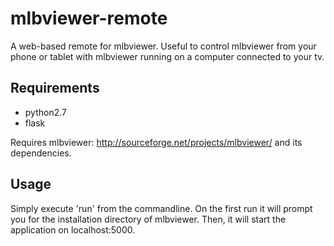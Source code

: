 mlbviewer-remote
================

A web-based remote for mlbviewer. Useful to control mlbviewer from your phone or
tablet with mlbviewer running on a computer connected to your tv.

Requirements
------------
 - python2.7
 - flask

Requires mlbviewer: http://sourceforge.net/projects/mlbviewer/ and its
dependencies.

Usage
-----
Simply execute 'run' from the commandline. On the first run it will prompt you
for the installation directory of mlbviewer. Then, it will start the application
on localhost:5000.
